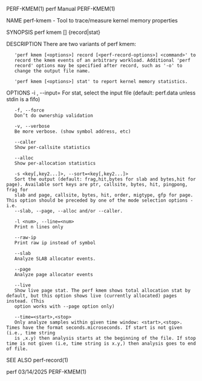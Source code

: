 PERF-KMEM(1)								  perf Manual								  PERF-KMEM(1)

NAME
       perf-kmem - Tool to trace/measure kernel memory properties

SYNOPSIS
       perf kmem [<options>] {record|stat}

DESCRIPTION
       There are two variants of perf kmem:

	   'perf kmem [<options>] record [<perf-record-options>] <command>' to
	   record the kmem events of an arbitrary workload. Additional 'perf
	   record' options may be specified after record, such as '-o' to
	   change the output file name.

	   'perf kmem [<options>] stat' to report kernel memory statistics.

OPTIONS
       -i <file>, --input=<file>
	   For stat, select the input file (default: perf.data unless stdin is a fifo)

       -f, --force
	   Don’t do ownership validation

       -v, --verbose
	   Be more verbose. (show symbol address, etc)

       --caller
	   Show per-callsite statistics

       --alloc
	   Show per-allocation statistics

       -s <key[,key2...]>, --sort=<key[,key2...]>
	   Sort the output (default: frag,hit,bytes for slab and bytes,hit for page). Available sort keys are ptr, callsite, bytes, hit, pingpong, frag for
	   slab and page, callsite, bytes, hit, order, migtype, gfp for page. This option should be preceded by one of the mode selection options - i.e.
	   --slab, --page, --alloc and/or --caller.

       -l <num>, --line=<num>
	   Print n lines only

       --raw-ip
	   Print raw ip instead of symbol

       --slab
	   Analyze SLAB allocator events.

       --page
	   Analyze page allocator events

       --live
	   Show live page stat. The perf kmem shows total allocation stat by default, but this option shows live (currently allocated) pages instead. (This
	   option works with --page option only)

       --time=<start>,<stop>
	   Only analyze samples within given time window: <start>,<stop>. Times have the format seconds.microseconds. If start is not given (i.e., time string
	   is ,x.y) then analysis starts at the beginning of the file. If stop time is not given (i.e, time string is x.y,) then analysis goes to end of file.

SEE ALSO
       perf-record(1)

perf									  03/14/2025								  PERF-KMEM(1)
